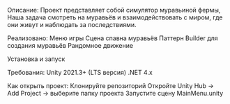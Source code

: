   Описание:
Проект представляет собой симулятор муравьиной фермы, Наша задача смотреть на муравьёв и взаимодействовать с миром, где они живут и наблюдать за последствиями.

  Реализовано:
  Меню игры
  Сцена спавна муравьёв
  Паттерн Builder для создания муравьёв
  Рандомное движение

Установка и запуск

Требования:
  Unity 2021.3+ (LTS версия)
  .NET 4.x

Как открыть проект:
  Клонируйте репозиторий
  Откройте Unity Hub → Add Project → выберите папку проекта
  Запустите сцену MainMenu.unity
